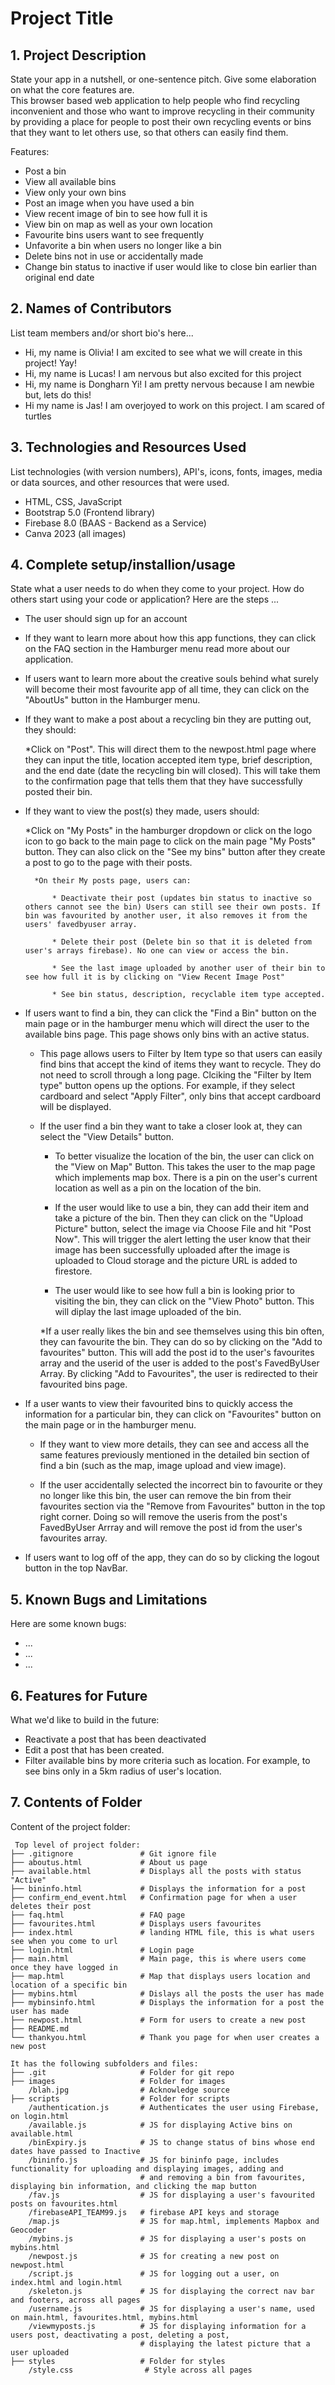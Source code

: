 # Project Title

## 1. Project Description
State your app in a nutshell, or one-sentence pitch. Give some elaboration on what the core features are.  
This browser based web application to help people who find recycling inconvenient and those who want to improve recycling in their community by providing a place for people to post their own recycling events or bins that they want to let others use, so that others can easily find them.

Features:
* Post a bin
* View all available bins
* View only your own bins
* Post an image when you have used a bin
* View recent image of bin to see how full it is
* View bin on map as well as your own location
* Favourite bins users want to see frequently
* Unfavorite a bin when users no longer like a bin
* Delete bins not in use or accidentally made
* Change bin status to inactive if user would like to close bin earlier than original end date


## 2. Names of Contributors
List team members and/or short bio's here... 
* Hi, my name is Olivia! I am excited to see what we will create in this project! Yay!
* Hi, my name is Lucas! I am nervous but also excited for this project
* Hi, my name is Dongharn Yi! I am pretty nervous because I am newbie but, lets do this! 
* Hi my name is Jas! I am overjoyed to work on this project. I am scared of turtles
	
## 3. Technologies and Resources Used
List technologies (with version numbers), API's, icons, fonts, images, media or data sources, and other resources that were used.
* HTML, CSS, JavaScript
* Bootstrap 5.0 (Frontend library)
* Firebase 8.0 (BAAS - Backend as a Service)
* Canva 2023 (all images)

## 4. Complete setup/installion/usage
State what a user needs to do when they come to your project.  How do others start using your code or application?
Here are the steps ...
* The user should sign up for an account

* If they want to learn more about how this app functions, they can click on the FAQ section in the Hamburger menu read more about our application.

* If users want to learn more about the creative souls behind what surely will become their most favourite app of all time, they can click on the "AboutUs" button in the Hamburger menu.

* If they want to make a post about a recycling bin they are putting out, they should:

    *Click on "Post". This will direct them to the newpost.html page where they can input the title, location accepted item type, brief description, and the end date (date the recycling bin will closed). This will take them to the confirmation page that tells them that they have successfully posted their bin.

* If they want to view the post(s) they made, users should:

    *Click on "My Posts" in the hamburger dropdown or click on the logo icon to go back to the main page to click on the main page "My Posts" button. They can also click on the "See my bins" button after they create a post to go to the page with their posts.

        *On their My posts page, users can:

            * Deactivate their post (updates bin status to inactive so others cannot see the bin) Users can still see their own posts. If bin was favourited by another user, it also removes it from the users' favedbyuser array.

            * Delete their post (Delete bin so that it is deleted from user's arrays firebase). No one can view or access the bin. 

            * See the last image uploaded by another user of their bin to see how full it is by clicking on "View Recent Image Post"

            * See bin status, description, recyclable item type accepted.

* If users want to find a bin, they can click the "Find a Bin" button on the main page or in the hamburger menu which will direct the user to the available bins page. This page shows only bins with an active status. 

    * This page allows users to Filter by Item type so that users can easily find bins that accept the kind of items they want to recycle. They do not need to scroll through a long page. Clciking the "Filter by Item type" button opens up the options. For example, if they select cardboard and select "Apply Filter", only bins that accept cardboard will be displayed.

    * If the user find a bin they want to take a closer look at, they can select the "View Details" button.

        * To better visualize the location of the bin, the user can click on the "View on Map" Button. This takes the user to the map page which implements map box. There is a pin on the user's current location as well as a pin on the location of the bin.

        * If the user would like to use a bin, they can add their item and take a picture of the bin. Then they can click on the "Upload Picture" button, select the image via Choose File and hit "Post Now". This will trigger the alert letting the user know that their image has been successfully uploaded after the image is uploaded to Cloud storage and the picture URL is added to firestore. 

        * The user would like to see how full a bin is looking prior to visiting the bin, they can click on the "View Photo" button. This will diplay the last image uploaded of the bin.

        *If a user really likes the bin and see themselves using this bin often, they can favourite the bin. They can do so by clicking on the "Add to favourites" button. This will add the post id to the user's favourites array and the userid of the user is added to the post's FavedByUser Array. By clicking "Add to Favourites", the user is redirected to their favourited bins page.

* If a user wants to view their favourited bins to quickly access the information for a particular bin, they can click on "Favourites" button on the main page or in the hamburger menu.

    * If they want to view more details, they can see and access all the same features previously mentioned in the detailed bin section of find a bin (such as the map, image upload and view image).

    * If the user accidentally selected the incorrect bin to favourite or they no longer like this bin, the user can remove the bin from their favourites section via the "Remove from Favourites" button in the top right corner. Doing so will remove the useris from the post's FavedByUser Arrray and will remove the post id from the user's favourites array.

* If users want to log off of the app, they can do so by clicking the logout button in the top NavBar.
       

## 5. Known Bugs and Limitations
Here are some known bugs:
* ...
* ...
* ...

## 6. Features for Future
What we'd like to build in the future:
* Reactivate a post that has been deactivated
* Edit a post that has been created. 
* Filter available bins by more criteria such as location. For example, to see bins only in a 5km radius of user's location.
	
## 7. Contents of Folder
Content of the project folder:

```
 Top level of project folder: 
├── .gitignore               # Git ignore file
├── aboutus.html             # About us page
├── available.html           # Displays all the posts with status "Active"
├── bininfo.html             # Displays the information for a post
├── confirm_end_event.html   # Confirmation page for when a user deletes their post
├── faq.html                 # FAQ page
├── favourites.html          # Displays users favourites
├── index.html               # landing HTML file, this is what users see when you come to url
├── login.html               # Login page
├── main.html                # Main page, this is where users come once they have logged in
├── map.html                 # Map that displays users location and location of a specific bin
├── mybins.html              # Dislays all the posts the user has made
├── mybinsinfo.html          # Displays the information for a post the user has made
├── newpost.html             # Form for users to create a new post
├── README.md
└── thankyou.html            # Thank you page for when user creates a new post

It has the following subfolders and files:
├── .git                     # Folder for git repo
├── images                   # Folder for images
    /blah.jpg                # Acknowledge source
├── scripts                  # Folder for scripts 
    /authentication.js       # Authenticates the user using Firebase, on login.html
    /available.js            # JS for displaying Active bins on available.html
    /binExpiry.js            # JS to change status of bins whose end dates have passed to Inactive
    /bininfo.js              # JS for bininfo page, includes functionality for uploading and displaying images, adding and
                             # and removing a bin from favourites, displaying bin information, and clicking the map button
    /fav.js                  # JS for displaying a user's favourited posts on favourites.html
    /firebaseAPI_TEAM99.js   # firebase API keys and storage
    /map.js                  # JS for map.html, implements Mapbox and Geocoder
    /mybins.js               # JS for displaying a user's posts on mybins.html
    /newpost.js              # JS for creating a new post on newpost.html
    /script.js               # JS for logging out a user, on index.html and login.html
    /skeleton.js             # JS for displaying the correct nav bar and footers, across all pages
    /username.js             # JS for displaying a user's name, used on main.html, favourites.html, mybins.html
    /viewmyposts.js          # JS for displaying information for a users post, deactivating a post, deleting a post, 
                             # displaying the latest picture that a user uploaded
├── styles                   # Folder for styles
    /style.css                # Style across all pages



```


